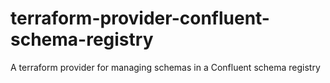 # terraform-provider-confluent-schema-registry
A terraform provider for managing schemas in a Confluent schema registry
